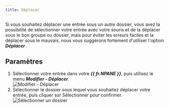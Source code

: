 ```yaml
---
title: Déplacer
---
```

Si vous souhaitez déplacer une entrée sous un autre dossier, vous avez la possibilité de sélectionner votre entrée avec votre souris et de la déplacer sous le bon groupe ou dossier, mais pour éviter les erreurs faciles et la déplacer sous le mauvais, nous vous suggérons fortement d'utiliser l'option ***Déplacer*** . 

## Paramètres 

1. Sélectionner votre entrée dans votre ***{{ fr.NPANE }}***, puis utilisez le menu ***Modifier - Déplacer***.  
![Modifier - Déplacer](https://webdevolutions.azureedge.net/docs/fr/rdm/mac/clip4100.png) 
1. Sélectionner le dossier sous lequel vous souhaitez déplacer votre entrée, puis cliquer sur Sélectionner pour confirmer.  
![Sélectionner un dossier](https://webdevolutions.azureedge.net/docs/fr/rdm/mac/clip0255.png) 
